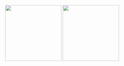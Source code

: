 <div>
 <a href="https://github.com/leodeymison"></a>
      <img height="180em" src="https://github-readme-stats.vercel.app/api?username=lauriciodev&show_icons=true&theme=dark&include_all_commits=true&count_private=true"/>
      <img height="180em"  src="https://github-readme-stats.vercel.app/api/top-langs/?username=lauriciodev&layout=compact&langs_count=7&theme=dark"/>
 </div>
